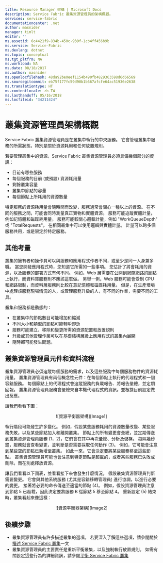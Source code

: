 ```yaml
---
title: Resource Manager 架構 | Microsoft Docs
description: Service Fabric 叢集資源管理員的架構概觀。
services: service-fabric
documentationcenter: .net
author: masnider
manager: timlt
editor: ''
ms.assetid: 6c4421f9-834b-450c-939f-1cb4ff456b9b
ms.service: Service-Fabric
ms.devlang: dotnet
ms.topic: conceptual
ms.tgt_pltfrm: NA
ms.workload: NA
ms.date: 08/18/2017
ms.author: masnider
ms.openlocfilehash: 48da92be0eef1154b490fb4829363598d6d66569
ms.sourcegitcommit: eb75f177fc59d90b1b667afcfe64ac51936e2638
ms.translationtype: HT
ms.contentlocale: zh-TW
ms.lasthandoff: 05/16/2018
ms.locfileid: "34211424"
---
```

# <a name="cluster-resource-manager-architecture-overview"></a>叢集資源管理員架構概觀
Service Fabric 叢集資源管理員是在叢集中執行的中央服務。 它會管理叢集中服務的所需狀態，特別是關於資源耗用和任何放置規則。 

若要管理叢集中的資源，Service Fabric 叢集資源管理員必須具備幾個部分的資訊：

- 目前有哪些服務
- 每個服務的目前 (或預設) 資源耗用量 
- 剩餘叢集容量 
- 叢集中節點的容量 
- 每個節點上所耗用的資源數量

特定服務的資源耗用量會隨時間而改變，服務通常會關心一種以上的資源。 在不同的服務之間，可能會同時測量真正實物和實體資源。 服務可能追蹤實體計量，例如記憶體和磁碟耗用量。 服務可能較關心邏輯計量，例如 "WorkQueueDepth" 或 "TotalRequests"。 在相同叢集中可以使用邏輯與實體計量。 計量可以跨多個服務共用，或是限定於特定服務。

## <a name="other-considerations"></a>其他考量
叢集的擁有者和操作員可以與服務和應用程式作者不同，或至少是同一人身兼多職。 當您開發應用程式時，您知道它所需的一些事項。 您估計了將會耗用的資源，以及服務的部署方式有何不同。 例如，Web 層需要在公開到網際網路的節點上執行，而資料庫服務則不應該這麼做。 另舉一例，Web 服務可能會受到 CPU 和網路限制，而資料層服務則比較在意記憶體和磁碟耗用量。 但是，在生產環境中處理該服務現場情況的人，或管理服務升級的人，有不同的作業，需要不同的工具。 

叢集和服務都是動態的：

- 在叢集中的節點數目可能增加和縮減
- 不同大小和類型的節點可能轉瞬即逝
- 服務可能建立、移除和變更所需的資源配置和放置規則
- 升級或其他管理作業可以在基礎結構層級上應用程式的叢集內展開
- 隨時都可能發生問題。

## <a name="cluster-resource-manager-components-and-data-flow"></a>叢集資源管理員元件和資料流程
叢集資源管理員必須追蹤每個服務的需求，以及這些服務中每個服務物件的資源耗用量。 叢集資源管理員有兩個概念性元件︰在每個節點上執行的代理程式和一個容錯服務。 每個節點上的代理程式會追蹤服務的負載報告、將報告彙總，並定期回報。 叢集資源管理員服務會彙總來自本機代理程式的資訊，並根據目前設定做出反應。

讓我們看看下圖︰

<center>
![資源平衡器架構][Image1]
</center>

執行階段可能發生許多變化。 例如，假設某些服務耗用的資源數量改變、某些服務失敗，以及某些節點加入和離開叢集。 節點上的所有變更會彙總，並定期傳送到叢集資源管理員服務 (1，2)，它們會在其中再次彙總、分析及儲存。 每隔幾秒鐘，服務就會查看變更，並判斷是否需要採取任何動作 (3)。 例如，它可能會注意到某些空的節點已新增至叢集。 如此一來，它會決定要將某些服務移至這些節點。 叢集資源管理員可能也會注意到特定節點是超載的，或者某些服務已失敗或刪除，而在別處釋放資源。

讓我們看看以下圖表，並看看接下來會發生什麼情況。 假設叢集資源管理員判斷需要變更。 它會與其他系統服務 (尤其是容錯移轉管理員) 進行協調，以進行必要的變更。 接著將必要的命令傳送至適當的節點 (4)。 例如，假設資源管理員注意到節點 5 已超載，因此決定要將服務 B 從節點 5 移至節點 4。 重新設定 (5) 結束時，叢集看起來像這樣︰

<center>
![資源平衡器架構][Image2]
</center>

## <a name="next-steps"></a>後續步驟
- 叢集資源管理員有許多描述叢集的選項。 若要深入了解這些選項，請參閱關於[描述 Service Fabric 叢集](./service-fabric-cluster-resource-manager-cluster-description.md)一文
- 叢集資源管理員的主要責任是重新平衡叢集，以及強制執行放置規則。 如需有關設定這些行為的詳細資訊，請參閱[平衡 Service Fabric 叢集](./service-fabric-cluster-resource-manager-balancing.md)

[Image1]:./media/service-fabric-cluster-resource-manager-architecture/Service-Fabric-Resource-Manager-Architecture-Activity-1.png
[Image2]:./media/service-fabric-cluster-resource-manager-architecture/Service-Fabric-Resource-Manager-Architecture-Activity-2.png
